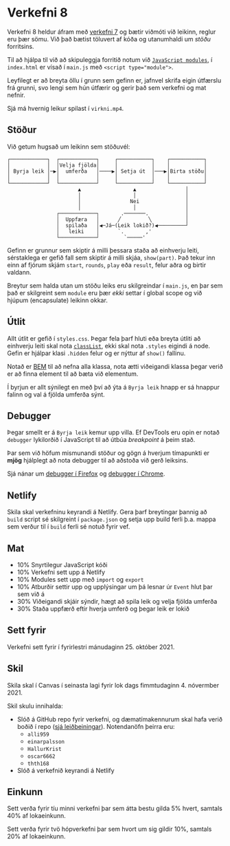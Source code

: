 # Verkefni 8

Verkefni 8 heldur áfram með [verkefni 7](https://github.com/vefforritun/vef1-2021-v7) og bætir viðmóti við leikinn, reglur eru þær sömu. Við það bætist töluvert af kóða og utanumhaldi um _stöðu_ forritsins.

Til að hjálpa til við að skipuleggja forritið notum við [`JavaScript modules`](https://github.com/vefforritun/vef1-2021/blob/main/vikur/10/10.4.modules.md#javascript-modules), í `index.html` er vísað í `main.js` með `<script type="module">`.

Leyfilegt er að breyta öllu í grunn sem gefinn er, jafnvel skrifa eigin útfærslu frá grunni, svo lengi sem hún útfærir og gerir það sem verkefni og mat nefnir.

Sjá má hvernig leikur spilast í `virkni.mp4`.

## Stöður

Við getum hugsað um leikinn sem stöðuvél:

```text
┌────────────┐  ┌────────────┐     ┌───────────┐    ┌───────────┐
│            │  │Velja fjölda│     │           │    │           │
│ Byrja leik │─▶│  umferða   │────▶│ Setja út  │───▶│Birta stöðu│
│            │  │            │     │           │    │           │
└────────────┘  └────────────┘     └───────────┘    └───────────┘
                       ▲                 ▲                │      
                       │                 │                │      
                       │                Nei               │      
                       │                 │                │      
                ┌────────────┐       .───────.            │      
                │  Uppfæra   │      ╱         ╲           │      
                │  spilaða   │◀─Já─(Leik lokið?)◀─────────┘      
                │   leiki    │      `.       ,'                  
                └────────────┘        `─────'                    
```

Gefinn er grunnur sem skiptir á milli þessara staða að einhverju leiti, sérstaklega er gefið fall sem skiptir á milli skjáa, `show(part)`. Það tekur inn einn af fjórum skjám `start`, `rounds`, `play` eða `result`, felur aðra og birtir valdann.

Breytur sem halda utan um stöðu leiks eru skilgreindar í `main.js`, en þar sem það er skilgreint sem `module` eru þær _ekki_ settar í global scope og við hjúpum (encapsulate) leikinn okkar.

## Útlit

Allt útlit er gefið í `styles.css`. Þegar fela þarf hluti eða breyta útliti að einhverju leiti skal nota [`classList`](https://github.com/vefforritun/vef1-2021/blob/main/vikur/10/10.2.browser-dom.md#classlist), ekki skal nota `.styles` eigindi á node. Gefin er hjálpar klasi `.hidden` felur og er nýttur af `show()` fallinu.

Notað er [BEM](https://github.com/vefforritun/vef1-2021/blob/main/vikur/06/06.1.css-verkefni.md#bem) til að nefna alla klassa, nota ætti viðeigandi klassa þegar verið er að finna element til að bæta við elementum.

Í byrjun er allt sýnilegt en með því að ýta á `Byrja leik` hnapp er sá hnappur falinn og val á fjölda umferða sýnt.

## Debugger

Þegar smellt er á `Byrja leik` kemur upp villa. Ef DevTools eru opin er notað `debugger` lykilorðið í JavaScript til að útbúa _breakpoint_  á þeim stað.

Þar sem við höfum mismunandi stöður og gögn á hverjum tímapunkti er **mjög** hjálplegt að nota debugger til að aðstoða við gerð leiksins.

Sjá nánar um [debugger í Firefox](https://developer.mozilla.org/en-US/docs/Tools/Debugger) og [debugger í Chrome](https://developer.chrome.com/docs/devtools/javascript/).

## Netlify

Skila skal verkefninu keyrandi á Netlify. Gera þarf breytingar þannig að `build` script sé skilgreint í `package.json` og setja upp build ferli þ.a. mappa sem verður til í `build` ferli sé notuð fyrir vef.

## Mat

* 10% Snyrtilegur JavaScript kóði
* 10% Verkefni sett upp á Netlify
* 10% Modules sett upp með `import` og `export`
* 10% Atburðir settir upp og upplýsingar um þá lesnar úr `Event` hlut þar sem við á
* 30% Viðeigandi skjáir sýndir, hægt að spila leik og velja fjölda umferða
* 30% Staða uppfærð eftir hverja umferð og þegar leik er lokið

## Sett fyrir

Verkefni sett fyrir í fyrirlestri mánudaginn 25. október 2021.

## Skil

Skila skal í Canvas í seinasta lagi fyrir lok dags fimmtudaginn 4. nóvermber 2021.

Skil skulu innihalda:

* Slóð á GitHub repo fyrir verkefni, og dæmatímakennurum skal hafa verið boðið í repo ([sjá leiðbeiningar](https://docs.github.com/en/free-pro-team@latest/github/setting-up-and-managing-your-github-user-account/inviting-collaborators-to-a-personal-repository)). Notendanöfn þeirra eru:
  * `alli959`
  * `einarpalsson`
  * `HallurKrist`
  * `oscar6662`
  * `thth168`
* Slóð á verkefnið keyrandi á Netlify

## Einkunn

Sett verða fyrir tíu minni verkefni þar sem átta bestu gilda 5% hvert, samtals 40% af lokaeinkunn.

Sett verða fyrir tvö hópverkefni þar sem hvort um sig gildir 10%, samtals 20% af lokaeinkunn.
